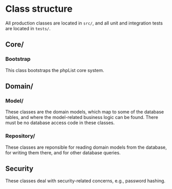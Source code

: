 # Class structure

All production classes are located in `src/`, and all unit and integration
tests are located in `tests/`.


## Core/

### Bootstrap

This class bootstraps the phpList core system.


## Domain/

### Model/

These classes are the domain models, which map to some of the database tables,
and where the model-related business logic can be found. There must be no
database access code in these classes.

### Repository/

These classes are reponsible for reading domain models from the database,
for writing them there, and for other database queries.


## Security

These classes deal with security-related concerns, e.g., password hashing.



